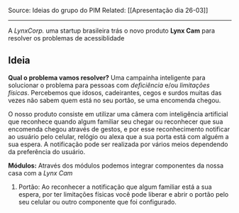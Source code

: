Source: Ideias do grupo do PIM
Related: [[Apresentação dia 26-03]]

---

A *LynxCorp.* uma startup brasileira trás o novo produto **Lynx Cam** para resolver os problemas de acessiblidade

## Ideia
**Qual o problema vamos resolver?** Uma campainha inteligente para solucionar o problema para pessoas com *deficiência* e/ou *limitações físicas*. Percebemos que idosos, cadeirantes, cegos e surdos muitas das vezes não sabem quem está no seu portão, se uma encomenda chegou.

O nosso produto consiste em utilizar uma câmera com inteligência artificial que reconhece quando algum familiar seu chegar ou reconhecer que sua encomenda chegou através de gestos, e por esse reconhecimento notificar ao usuário pelo celular, relógio ou alexa que a sua porta está com alguém a sua espera. A notificação pode ser realizada por vários meios dependendo da preferência do usuário.

**Módulos:**
Através dos módulos podemos integrar componentes da nossa casa com a *Lynx Cam*
1. Portão: Ao reconhecer a notificação que algum familiar está a sua espera, por ter limitações físicas você pode liberar e abrir o portão pelo seu celular ou outro componente que foi configurado.

